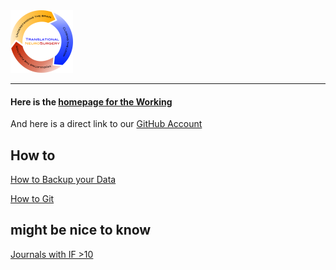 
<img src = "./media/lablogo.png" alt = "lab_logo" title="Link to Public Website" width="100" href = "http://stimulating-plasticity.org/">

<hr />

#### Here is the [homepage for the Working](https://translationalneurosurgery.github.io)

And here is a direct link to our [GitHub Account](https://github.com/translationalneurosurgery)


## How to
[How to Backup your Data](./nas_manual.md)

[How to Git](./howtogit.md)

## might be nice to know


[Journals with IF >10](./JIFrank.md)
